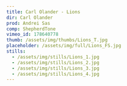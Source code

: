 ```yaml
---
title: Carl Olander - Lions
dir: Carl Olander
prod: Andrei Sas
comp: ShepherdTone
vimeo_id: 178640778
thumb: /assets/img/thumbs/Lions_T.jpg
placeholder: /assets/img/full/Lions_FS.jpg
stills:
  - /assets/img/stills/Lions_1.jpg
  - /assets/img/stills/Lions_2.jpg
  - /assets/img/stills/Lions_3.jpg
  - /assets/img/stills/Lions_4.jpg
---
```


